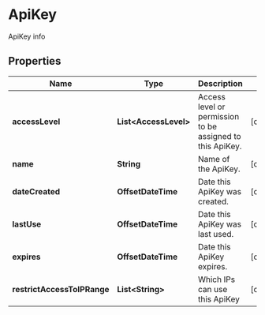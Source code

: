 

# ApiKey

ApiKey info
## Properties

Name | Type | Description | Notes
------------ | ------------- | ------------- | -------------
**accessLevel** | **List&lt;AccessLevel&gt;** | Access level or permission to be assigned to this ApiKey. |  [optional]
**name** | **String** | Name of the ApiKey. |  [optional]
**dateCreated** | **OffsetDateTime** | Date this ApiKey was created. |  [optional]
**lastUse** | **OffsetDateTime** | Date this ApiKey was last used. |  [optional]
**expires** | **OffsetDateTime** | Date this ApiKey expires. |  [optional]
**restrictAccessToIPRange** | **List&lt;String&gt;** | Which IPs can use this ApiKey |  [optional]



